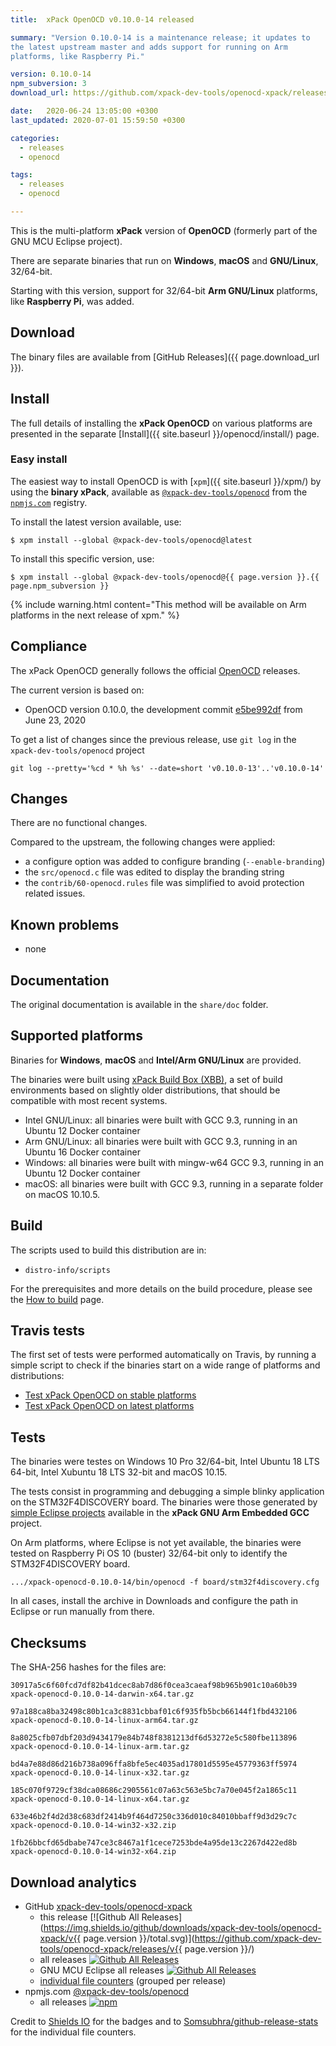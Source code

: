 ```yaml
---
title:  xPack OpenOCD v0.10.0-14 released

summary: "Version 0.10.0-14 is a maintenance release; it updates to
the latest upstream master and adds support for running on Arm
platforms, like Raspberry Pi."

version: 0.10.0-14
npm_subversion: 3
download_url: https://github.com/xpack-dev-tools/openocd-xpack/releases/tag/v0.10.0-14/

date:   2020-06-24 13:05:00 +0300
last_updated: 2020-07-01 15:59:50 +0300

categories:
  - releases
  - openocd

tags:
  - releases
  - openocd

---
```


This is the multi-platform **xPack** version of **OpenOCD** (formerly part
of the GNU MCU Eclipse project).

There are separate binaries that run on **Windows**, **macOS** and
**GNU/Linux**, 32/64-bit.

Starting with this version, support for 32/64-bit **Arm GNU/Linux** platforms,
like **Raspberry Pi**, was added.

## Download

The binary files are available from [GitHub Releases]({{ page.download_url }}).

## Install

The full details of installing the **xPack OpenOCD** on various platforms
are presented in the separate
[Install]({{ site.baseurl }}/openocd/install/) page.

### Easy install

The easiest way to install OpenOCD is with
[`xpm`]({{ site.baseurl }}/xpm/)
by using the **binary xPack**, available as
[`@xpack-dev-tools/openocd`](https://www.npmjs.com/package/@xpack-dev-tools/openocd)
from the [`npmjs.com`](https://www.npmjs.com) registry.

To install the latest version available, use:

```console
$ xpm install --global @xpack-dev-tools/openocd@latest
```

To install this specific version, use:

```console
$ xpm install --global @xpack-dev-tools/openocd@{{ page.version }}.{{ page.npm_subversion }}
```

{% include warning.html content="This method will be
available on Arm platforms in the next release of xpm." %}

## Compliance

The xPack OpenOCD generally follows the official
[OpenOCD](http://openocd.org) releases.

The current version is based on:

- OpenOCD version 0.10.0, the development commit
[e5be992df](https://github.com/xpack-dev-tools/openocd/commit/e5be992df1a893e2e865419a02a564d5f9ccd9dd)
from June 23, 2020

To get a list of changes since the previous release, use `git log` in the
`xpack-dev-tools/openocd` project

```
git log --pretty='%cd * %h %s' --date=short 'v0.10.0-13'..'v0.10.0-14'
```

## Changes

There are no functional changes.

Compared to the upstream, the following changes were applied:

- a configure option was added to configure branding (`--enable-branding`)
- the `src/openocd.c` file was edited to display the branding string
- the `contrib/60-openocd.rules` file was simplified to avoid protection
  related issues.

## Known problems

- none

## Documentation

The original documentation is available in the `share/doc` folder.

## Supported platforms

Binaries for **Windows**, **macOS** and **Intel/Arm GNU/Linux** are provided.

The binaries were built using
[xPack Build Box (XBB)](https://github.com/xpack/xpack-build-box), a set
of build environments based on slightly older distributions, that should be
compatible with most recent systems.

- Intel GNU/Linux: all binaries were built with GCC 9.3, running in an
  Ubuntu 12 Docker container
- Arm GNU/Linux: all binaries were built with GCC 9.3, running in an
  Ubuntu 16 Docker container
- Windows: all binaries were built with mingw-w64 GCC 9.3, running in an
  Ubuntu 12 Docker container
- macOS: all binaries were built with GCC 9.3, running in a separate
  folder on macOS 10.10.5.

## Build

The scripts used to build this distribution are in:

- `distro-info/scripts`

For the prerequisites and more details on the build procedure, please see the
[How to build](https://github.com/xpack-dev-tools/openocd-xpack/blob/xpack/README-BUILD.md) page.

## Travis tests

The first set of tests were performed automatically on Travis, by running
a simple script to check if the binaries start on a wide range of
platforms and distributions:

- [Test xPack OpenOCD on stable platforms](https://travis-ci.org/github/xpack-dev-tools/openocd-xpack/builds/702320342)
- [Test xPack OpenOCD on latest platforms](https://travis-ci.org/github/xpack-dev-tools/openocd-xpack/builds/702325083)

## Tests

The binaries were testes on Windows 10 Pro 32/64-bit, Intel Ubuntu 18 LTS 64-bit,
Intel Xubuntu 18 LTS 32-bit and macOS 10.15.

The tests consist in programming and debugging a simple blinky application
on the STM32F4DISCOVERY board. The binaries were
those generated by
[simple Eclipse projects](https://github.com/xpack-dev-tools/arm-none-eabi-gcc-xpack/tree/xpack/tests/eclipse)
available in the **xPack GNU Arm Embedded GCC** project.

On Arm platforms, where Eclipse is not yet available, the binaries were
tested on Raspberry Pi OS 10 (buster) 32/64-bit only to identify the STM32F4DISCOVERY board.

```
.../xpack-openocd-0.10.0-14/bin/openocd -f board/stm32f4discovery.cfg
```

In all cases, install the archive in Downloads and configure the path
in Eclipse or run manually from there.

## Checksums

The SHA-256 hashes for the files are:

```
30917a5c6f60fcd7df82b41dcec8ab7d86f0cea3caeaf98b965b901c10a60b39  
xpack-openocd-0.10.0-14-darwin-x64.tar.gz

97a188ca8ba32498c80b1ca3c8831cbbaf01c6f935fb5bcb66144f1fbd432106  
xpack-openocd-0.10.0-14-linux-arm64.tar.gz

8a8025cfb07dbf203d9434179e84b748f8381213df6d53272e5c580fbe113896  
xpack-openocd-0.10.0-14-linux-arm.tar.gz

bd4a7e88d86d216b738a096ffa8bfe5ec4035ad17801d5595e45779363ff5974  
xpack-openocd-0.10.0-14-linux-x32.tar.gz

185c070f9729cf38dca08686c2905561c07a63c563e5bc7a70e045f2a1865c11  
xpack-openocd-0.10.0-14-linux-x64.tar.gz

633e46b2f4d2d38c683df2414b9f464d7250c336d010c84010bbaff9d3d29c7c  
xpack-openocd-0.10.0-14-win32-x32.zip

1fb26bbcfd65dbabe747ce3c8467a1f1cece7253bde4a95de13c2267d422ed8b  
xpack-openocd-0.10.0-14-win32-x64.zip
```

## Download analytics

- GitHub [xpack-dev-tools/openocd-xpack](https://github.com/xpack-dev-tools/openocd-xpack/)
  - this release [![Github All Releases](https://img.shields.io/github/downloads/xpack-dev-tools/openocd-xpack/v{{ page.version }}/total.svg)](https://github.com/xpack-dev-tools/openocd-xpack/releases/v{{ page.version }}/)
  - all releases [![Github All Releases](https://img.shields.io/github/downloads/xpack-dev-tools/openocd-xpack/total.svg)](https://github.com/xpack-dev-tools/openocd-xpack/releases/)
  - GNU MCU Eclipse all releases [![Github All Releases](https://img.shields.io/github/downloads/gnu-mcu-eclipse/openocd/total.svg)](https://github.com/gnu-mcu-eclipse/openocd/releases/)
  - [individual file counters](https://www.somsubhra.com/github-release-stats/?username=xpack-dev-tools&repository=openocd-xpack) (grouped per release)
- npmjs.com [@xpack-dev-tools/openocd](https://www.npmjs.com/package/@xpack-dev-tools/openocd)
  - all releases [![npm](https://img.shields.io/npm/dt/@xpack-dev-tools/openocd.svg)](https://www.npmjs.com/package/@xpack-dev-tools/openocd/)

Credit to [Shields IO](https://shields.io) for the badges and to
[Somsubhra/github-release-stats](https://github.com/Somsubhra/github-release-stats)
for the individual file counters.
